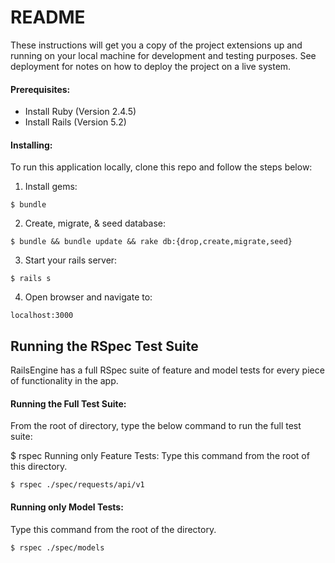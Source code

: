 # README

These instructions will get you a copy of the project extensions up and running on your local machine for development and testing purposes. See deployment for notes on how to deploy the project on a live system.

#### Prerequisites:

* Install Ruby (Version 2.4.5)
* Install Rails (Version 5.2)

#### Installing:

To run this application locally, clone this repo and follow the steps below:

1) Install gems:
```
$ bundle
```


2) Create, migrate, & seed database:
```
$ bundle && bundle update && rake db:{drop,create,migrate,seed}
```


3) Start your rails server:
```
$ rails s
```

4) Open browser and navigate to:
```
localhost:3000
```

## Running the RSpec Test Suite

RailsEngine has a full RSpec suite of feature and model tests for every piece of functionality in the app.

#### Running the Full Test Suite:

From the root of directory, type the below command to run the full test suite:

$ rspec
Running only Feature Tests:
Type this command from the root of this directory.

```
$ rspec ./spec/requests/api/v1
```

#### Running only Model Tests:

Type this command from the root of the directory.

```
$ rspec ./spec/models
```
